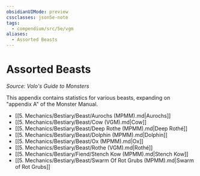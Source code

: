 ```yaml
---
obsidianUIMode: preview
cssclasses: json5e-note
tags:
  - compendium/src/5e/vgm
aliases:
  - Assorted Beasts
---
```

# Assorted Beasts
*Source: Volo's Guide to Monsters* 

This appendix contains statistics for various beasts, expanding on "appendix A" of the Monster Manual.

- [[5. Mechanics/Bestiary/Beast/Aurochs (MPMM).md\|Aurochs]]  
- [[5. Mechanics/Bestiary/Beast/Cow (VGM).md\|Cow]]  
- [[5. Mechanics/Bestiary/Beast/Deep Rothe (MPMM).md\|Deep Rothé]]  
- [[5. Mechanics/Bestiary/Beast/Dolphin (MPMM).md\|Dolphin]]  
- [[5. Mechanics/Bestiary/Beast/Ox (MPMM).md\|Ox]]  
- [[5. Mechanics/Bestiary/Beast/Rothe (VGM).md\|Rothé]]  
- [[5. Mechanics/Bestiary/Fiend/Stench Kow (MPMM).md\|Stench Kow]]  
- [[5. Mechanics/Bestiary/Beast/Swarm Of Rot Grubs (MPMM).md\|Swarm of Rot Grubs]]

